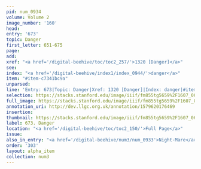 ```yaml
---
pid: num_0934
volume: Volume 2
image_number: '160'
head: 
entry: '673'
topic: Danger
first_letter: 651-675
page: 
add: 
xref: "<a href='/digital-beehive/toc/toc2_257/'>1320 [Danger]</a>"
see: 
index: "<a href='/digital-beehive/index1/index_0944/'>danger</a>"
item: "#item-c7341bc9a"
unparsed: 
line: 'Entry: 673|Topic: Danger|Xref: 1320 [Danger]|Index: danger|#item-c7341bc9a'
selection: https://stacks.stanford.edu/image/iiif/fm855tg5659%2F1607_0627/955,2521,2796,549/full/0/default.jpg
full_image: https://stacks.stanford.edu/image/iiif/fm855tg5659%2F1607_0627/full/full/0/default.jpg
annotation_uri: http://dev.llgc.org.uk/annotation/1579620176469
insertion: 
thumbnail: https://stacks.stanford.edu/image/iiif/fm855tg5659%2F1607_0627/955,2521,600,180/250,/0/default.jpg
label: 673. Danger
location: "<a href='/digital-beehive/toc/toc2_150/'>Full Page</a>"
issue: 
also_in_entry: "<a href='/digital-beehive/num3/num_0933'>Night-Mare</a>"
order: '303'
layout: alpha_item
collection: num3
---
```

